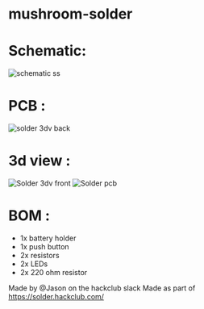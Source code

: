 # mushroom-solder
# Schematic:
![schematic ss](https://github.com/user-attachments/assets/11c42e39-aa7b-4941-9819-cbe12622b898)
# PCB :
![solder 3dv back](https://github.com/user-attachments/assets/7c38fd27-a6c3-4b69-b103-0a53f6b0e5d7)
# 3d view :
![Solder 3dv front](https://github.com/user-attachments/assets/8e81c26f-f7e9-4fd7-9687-c4a357e54b3b)
![Solder pcb](https://github.com/user-attachments/assets/1c69f592-f7b4-48a2-87cd-447714ab3a45)
# BOM :
- 1x battery holder
- 1x push button
- 2x resistors
- 2x LEDs
- 2x 220 ohm resistor

Made by @Jason on the hackclub slack
Made as part of https://solder.hackclub.com/ 
